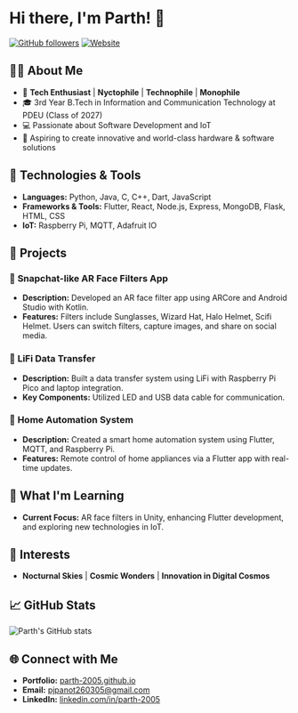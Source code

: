 # Hi there, I'm Parth! 👋

[![GitHub followers](https://img.shields.io/github/followers/parth-2005?label=Follow&style=social)](https://github.com/parth-2005)
[![Website](https://img.shields.io/badge/Website-Portfolio-blue)](https://2005-parth.github.io/portfolio)

## 👨‍💻 About Me
- 🌟 **Tech Enthusiast** | **Nyctophile** | **Technophile** | **Monophile**
- 🎓 3rd Year B.Tech in Information and Communication Technology at PDEU (Class of 2027)
- 💻 Passionate about Software Development and IoT
- 🎯 Aspiring to create innovative and world-class hardware & software solutions

## 🔧 Technologies & Tools
- **Languages:** Python, Java, C, C++, Dart, JavaScript
- **Frameworks & Tools:** Flutter, React, Node.js, Express, MongoDB, Flask, HTML, CSS
- **IoT:** Raspberry Pi, MQTT, Adafruit IO

## 🚀 Projects
### 🔹 **Snapchat-like AR Face Filters App**
- **Description:** Developed an AR face filter app using ARCore and Android Studio with Kotlin.
- **Features:** Filters include Sunglasses, Wizard Hat, Halo Helmet, Scifi Helmet. Users can switch filters, capture images, and share on social media.

### 🔹 **LiFi Data Transfer**
- **Description:** Built a data transfer system using LiFi with Raspberry Pi Pico and laptop integration.
- **Key Components:** Utilized LED and USB data cable for communication.

### 🔹 **Home Automation System**
- **Description:** Created a smart home automation system using Flutter, MQTT, and Raspberry Pi.
- **Features:** Remote control of home appliances via a Flutter app with real-time updates.

## 🧠 What I'm Learning
- **Current Focus:** AR face filters in Unity, enhancing Flutter development, and exploring new technologies in IoT.

## 🌌 Interests
- **Nocturnal Skies** | **Cosmic Wonders** | **Innovation in Digital Cosmos**

## 📈 GitHub Stats
![Parth's GitHub stats](https://github-readme-stats.vercel.app/api?username=parth-2005&show_icons=true&theme=radical)

## 🌐 Connect with Me
- **Portfolio:** [parth-2005.github.io](https://2005-parth.github.io)
- **Email:** [pjpanot260305@gmail.com](mailto:pjpanot260305@gmail.com)
- **LinkedIn:** [linkedin.com/in/parth-2005](https://linkedin.com/in/parth-2005)
